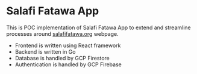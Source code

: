 # Salafi Fatawa App

This is POC implementation of Salafi Fatawa App to extend and streamline processes around [salafifatawa.org](https://salafifatawa.org) webpage.

- Frontend is written using React framework
- Backend is written in Go
- Database is handled by GCP Firestore
- Authentication is handled by GCP Firebase